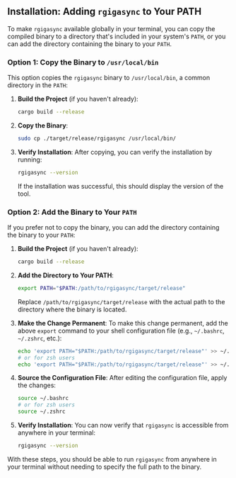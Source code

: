 ## Installation: Adding `rgigasync` to Your PATH

To make `rgigasync` available globally in your terminal, you can copy the compiled binary to a directory that's included in your system's `PATH`, or you can add the directory containing the binary to your `PATH`.

### Option 1: Copy the Binary to `/usr/local/bin`

This option copies the `rgigasync` binary to `/usr/local/bin`, a common directory in the `PATH`:

1. **Build the Project** (if you haven't already):
    ```bash
    cargo build --release
    ```

2. **Copy the Binary**:
    ```bash
    sudo cp ./target/release/rgigasync /usr/local/bin/
    ```

3. **Verify Installation**:
    After copying, you can verify the installation by running:
    ```bash
    rgigasync --version
    ```
    If the installation was successful, this should display the version of the tool.

### Option 2: Add the Binary to Your `PATH`

If you prefer not to copy the binary, you can add the directory containing the binary to your `PATH`:

1. **Build the Project** (if you haven't already):
    ```bash
    cargo build --release
    ```

2. **Add the Directory to Your PATH**:
    ```bash
    export PATH="$PATH:/path/to/rgigasync/target/release"
    ```
    Replace `/path/to/rgigasync/target/release` with the actual path to the directory where the binary is located.

3. **Make the Change Permanent**:
    To make this change permanent, add the above `export` command to your shell configuration file (e.g., `~/.bashrc`, `~/.zshrc`, etc.):
    ```bash
    echo 'export PATH="$PATH:/path/to/rgigasync/target/release"' >> ~/.bashrc
    # or for zsh users
    echo 'export PATH="$PATH:/path/to/rgigasync/target/release"' >> ~/.zshrc
    ```

4. **Source the Configuration File**:
    After editing the configuration file, apply the changes:
    ```bash
    source ~/.bashrc
    # or for zsh users
    source ~/.zshrc
    ```

5. **Verify Installation**:
    You can now verify that `rgigasync` is accessible from anywhere in your terminal:
    ```bash
    rgigasync --version
    ```

With these steps, you should be able to run `rgigasync` from anywhere in your terminal without needing to specify the full path to the binary.


